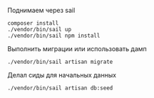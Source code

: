 Поднимаем через sail
```
composer install
./vendor/bin/sail up
./vendor/bin/sail npm install
```

Выполнить миграции или использовать дамп
```
./vendor/bin/sail artisan migrate
```

Делал сиды для начальных данных
```
./vendor/bin/sail artisan db:seed
